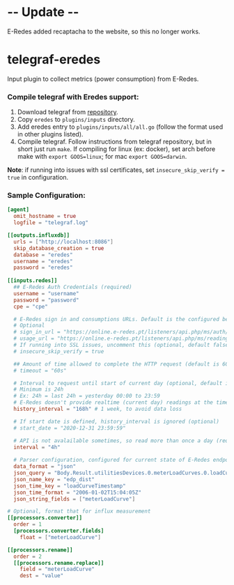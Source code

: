 # -- Update --
E-Redes added recaptacha to the website, so this no longer works.
#

# telegraf-eredes

Input plugin to collect metrics (power consumption) from E-Redes.

### Compile telegraf with Eredes support:

1. Download telegraf from [repository](https://github.com/influxdata/telegraf). 
2. Copy `eredes` to `plugins/inputs` directory.
3. Add eredes entry to `plugins/inputs/all/all.go` (follow the format used in other plugins listed).
4. Compile telegraf. Follow instructions from telegraf repository, but in short just run `make`. If compiling for linux (ex: docker), set arch before make with `export GOOS=linux`; for mac `export GOOS=darwin`.

**Note**: if running into issues with ssl certificates, set `insecure_skip_verify = true` in configuration.

### Sample Configuration:

```toml
[agent]
  omit_hostname = true
  logfile = "telegraf.log"

[[outputs.influxdb]]
  urls = ["http://localhost:8086"]
  skip_database_creation = true
  database = "eredes"
  username = "eredes"
  password = "eredes"
  
[[inputs.redes]]
  ## E-Redes Auth Credentials (required)
  username = "username"
  password = "password"
  cpe = "cpe"

  # E-Redes sign in and consumptions URLs. Default is the configured below.
  # Optional
  # sign_in_url = "https://online.e-redes.pt/listeners/api.php/ms/auth/auth/signin"
  # usage_url = "https://online.e-redes.pt/listeners/api.php/ms/reading/data-usage/sysgrid/get"
  # If running into SSL issues, uncomment this (optional, default false)
  # insecure_skip_verify = true

  ## Amount of time allowed to complete the HTTP request (default is 60s)
  # timeout = "60s"

  # Interval to request until start of current day (optional, default is 24h)
  # Minimum is 24h
  # Ex: 24h = last 24h = yesterday 00:00 to 23:59
  # E-Redes doesn't provide realtime (current day) readings at the time
  history_interval = "168h" # 1 week, to avoid data loss

  # If start date is defined, history_interval is ignored (optional)
  # start_date = "2020-12-31 23:59:59"

  # API is not avalailable sometimes, so read more than once a day (required)
  interval = "4h"
  
  # Parser configuration, configured for current state of E-Redes endpoints (required)
  data_format = "json"
  json_query = "Body.Result.utilitiesDevices.0.meterLoadCurves.0.loadCurves"
  json_name_key = "edp_dist"
  json_time_key = "loadCurveTimestamp"
  json_time_format = "2006-01-02T15:04:05Z"
  json_string_fields = ["meterLoadCurve"]

# Optional, format that for influx measurement
[[processors.converter]]
  order = 1
  [processors.converter.fields]
    float = ["meterLoadCurve"]

[[processors.rename]]
  order = 2
  [[processors.rename.replace]]
    field = "meterLoadCurve"
    dest = "value"
```
